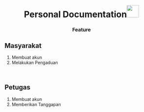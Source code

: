 <h1 align="center">Personal Documentation<img src="https://user-images.githubusercontent.com/1303154/88677602-1635ba80-d120-11ea-84d8-d263ba5fc3c0.gif" width="40px" alt=""><br></h1>

<h3 align="center">Feature</h3>

## Masyarakat
1. Membuat akun 
2. Melakukan Pengaduan



<br>

## Petugas
1. Membuat akun 
2. Memberikan Tanggapan

